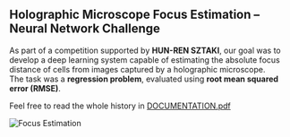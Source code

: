 ## Holographic Microscope Focus Estimation – Neural Network Challenge

As part of a competition supported by **HUN-REN SZTAKI**, our goal was to develop a deep learning system capable of estimating the absolute focus distance of cells from images captured by a holographic microscope.  
The task was a **regression problem**, evaluated using **root mean squared error (RMSE)**.

Feel free to read the whole history in [DOCUMENTATION.pdf]((https://github.com/Gergobergo0/conTest/blob/main/DOCUMENTATION.pdf))

![Focus Estimation](https://github.com/user-attachments/assets/068e7678-89ad-46ae-af27-87caaf650633)
